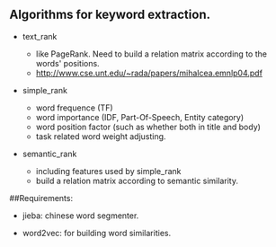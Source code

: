 
## Algorithms for keyword extraction.

* text\_rank

    *  like PageRank. Need to build a relation matrix according to the words' positions.
    *  http://www.cse.unt.edu/~rada/papers/mihalcea.emnlp04.pdf

* simple\_rank

    *  word frequence (TF)
    *  word importance (IDF, Part-Of-Speech, Entity category)
    *  word position factor (such as whether both in title and body)
    *  task related word weight adjusting.

* semantic\_rank

    *  including features used by simple\_rank
    *  build a relation matrix according to semantic similarity.

##Requirements:

* jieba: chinese word segmenter.

* word2vec: for building word similarities.



